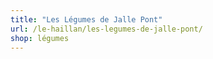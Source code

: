 ```yaml
---
title: "Les Légumes de Jalle Pont"
url: /le-haillan/les-legumes-de-jalle-pont/
shop: légumes
---
```

